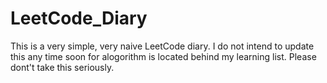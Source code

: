 # LeetCode_Diary

This is a very simple, very naive LeetCode diary.
I do not intend to update this any time soon for alogorithm is located behind my learning list.
Please dont't take this seriously.

